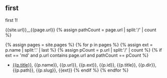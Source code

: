## first

first 1!

{{site.url}},,,{{page.url}}
{% assign pathCount = page.url | split:'/' | count %}

{% assign pages = site.pages %}
{% for p in pages %}
{% assign ext = p.name | split:'.' | last %}
{% assign pCount = p.url | split:'/' | count %}
{% if ext == 'md' and p.url contains page.url and pathCount == pCount %}
- [{{p.title}}](/test{{p.url}}), {{p.name}}, {{p.url}}, {{p.ext}}, {{p.id}}, {{p.title}}, {{p.dir}}, {{p.path}}, {{p.slug}}, {{ext}}
{% endif %}
{% endfor %}

